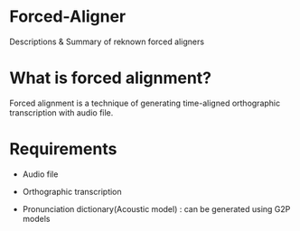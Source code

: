 # Forced-Aligner
Descriptions &amp; Summary of reknown forced aligners

# What is forced alignment?
Forced alignment is a technique of generating time-aligned orthographic transcription with audio file. 

# Requirements
* Audio file

* Orthographic transcription

* Pronunciation dictionary(Acoustic model)
  : can be generated using G2P models
